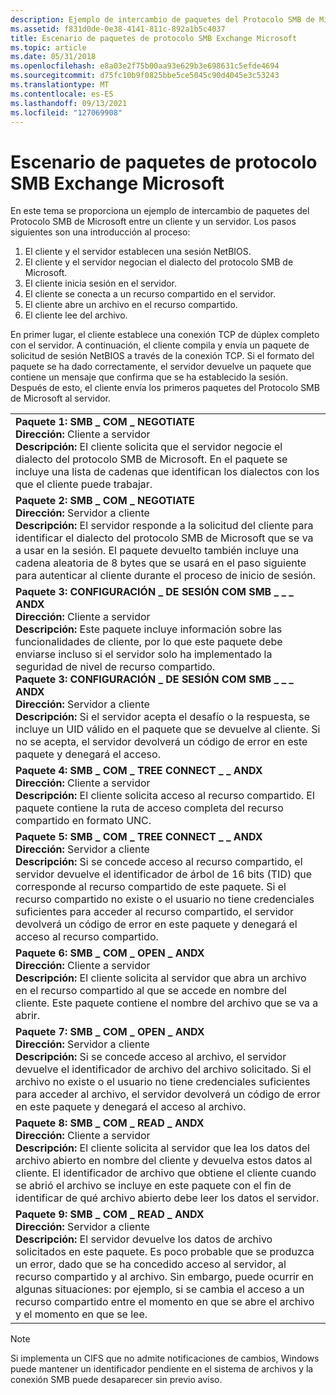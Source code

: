 ```yaml
---
description: Ejemplo de intercambio de paquetes del Protocolo SMB de Microsoft entre un cliente y un servidor.
ms.assetid: f831d0de-0e38-4141-811c-892a1b5c4037
title: Escenario de paquetes de protocolo SMB Exchange Microsoft
ms.topic: article
ms.date: 05/31/2018
ms.openlocfilehash: e8a03e2f75b00aa93e629b3e698631c5efde4694
ms.sourcegitcommit: d75fc10b9f0825bbe5ce5045c90d4045e3c53243
ms.translationtype: MT
ms.contentlocale: es-ES
ms.lasthandoff: 09/13/2021
ms.locfileid: "127069908"
---
```

# <a name="microsoft-smb-protocol-packet-exchange-scenario"></a>Escenario de paquetes de protocolo SMB Exchange Microsoft

En este tema se proporciona un ejemplo de intercambio de paquetes del Protocolo SMB de Microsoft entre un cliente y un servidor. Los pasos siguientes son una introducción al proceso:

1.  El cliente y el servidor establecen una sesión NetBIOS.
2.  El cliente y el servidor negocian el dialecto del protocolo SMB de Microsoft.
3.  El cliente inicia sesión en el servidor.
4.  El cliente se conecta a un recurso compartido en el servidor.
5.  El cliente abre un archivo en el recurso compartido.
6.  El cliente lee del archivo.

En primer lugar, el cliente establece una conexión TCP de dúplex completo con el servidor. A continuación, el cliente compila y envía un paquete de solicitud de sesión NetBIOS a través de la conexión TCP. Si el formato del paquete se ha dado correctamente, el servidor devuelve un paquete que contiene un mensaje que confirma que se ha establecido la sesión. Después de esto, el cliente envía los primeros paquetes del Protocolo SMB de Microsoft al servidor.



|                                                                                                                                                                                                                                                                                                                                                                                                                                                                                                                                                                                                                                              |
|----------------------------------------------------------------------------------------------------------------------------------------------------------------------------------------------------------------------------------------------------------------------------------------------------------------------------------------------------------------------------------------------------------------------------------------------------------------------------------------------------------------------------------------------------------------------------------------------------------------------------------------------|
| **Paquete 1: SMB \_ COM \_ NEGOTIATE**<br/> **Dirección:** Cliente a servidor<br/> **Descripción:** El cliente solicita que el servidor negocie el dialecto del protocolo SMB de Microsoft. En el paquete se incluye una lista de cadenas que identifican los dialectos con los que el cliente puede trabajar.<br/>                                                                                                                                                                                                                                                                                                                                   |
| **Paquete 2: SMB \_ COM \_ NEGOTIATE**<br/> **Dirección:** Servidor a cliente<br/> **Descripción:** El servidor responde a la solicitud del cliente para identificar el dialecto del protocolo SMB de Microsoft que se va a usar en la sesión. El paquete devuelto también incluye una cadena aleatoria de 8 bytes que se usará en el paso siguiente para autenticar al cliente durante el proceso de inicio de sesión.<br/>                                                                                                                                                                                                                                   |
| **Paquete 3: CONFIGURACIÓN \_ DE SESIÓN COM SMB \_ \_ \_ ANDX**<br/> **Dirección:** Cliente a servidor<br/> **Descripción:** Este paquete incluye información sobre las funcionalidades de cliente, por lo que este paquete debe enviarse incluso si el servidor solo ha implementado la seguridad de nivel de recurso compartido.<br/> **Paquete 3: CONFIGURACIÓN \_ DE SESIÓN COM SMB \_ \_ \_ ANDX**<br/> **Dirección:** Servidor a cliente<br/> **Descripción:** Si el servidor acepta el desafío o la respuesta, se incluye un UID válido en el paquete que se devuelve al cliente. Si no se acepta, el servidor devolverá un código de error en este paquete y denegará el acceso.<br/> |
| **Paquete 4: SMB \_ COM \_ TREE CONNECT \_ \_ ANDX**<br/> **Dirección:** Cliente a servidor<br/> **Descripción:** El cliente solicita acceso al recurso compartido. El paquete contiene la ruta de acceso completa del recurso compartido en formato UNC.<br/>                                                                                                                                                                                                                                                                                                                                                                                             |
| **Paquete 5: SMB \_ COM \_ TREE CONNECT \_ \_ ANDX**<br/> **Dirección:** Servidor a cliente<br/> **Descripción:** Si se concede acceso al recurso compartido, el servidor devuelve el identificador de árbol de 16 bits (TID) que corresponde al recurso compartido de este paquete. Si el recurso compartido no existe o el usuario no tiene credenciales suficientes para acceder al recurso compartido, el servidor devolverá un código de error en este paquete y denegará el acceso al recurso compartido.<br/>                                                                                                                                                                                                 |
| **Paquete 6: SMB \_ COM \_ OPEN \_ ANDX**<br/> **Dirección:** Cliente a servidor<br/> **Descripción:** El cliente solicita al servidor que abra un archivo en el recurso compartido al que se accede en nombre del cliente. Este paquete contiene el nombre del archivo que se va a abrir.<br/>                                                                                                                                                                                                                                                                                                                                                                   |
| **Paquete 7: SMB \_ COM \_ OPEN \_ ANDX**<br/> **Dirección:** Servidor a cliente<br/> **Descripción:** Si se concede acceso al archivo, el servidor devuelve el identificador de archivo del archivo solicitado. Si el archivo no existe o el usuario no tiene credenciales suficientes para acceder al archivo, el servidor devolverá un código de error en este paquete y denegará el acceso al archivo.<br/>                                                                                                                                                                                                                                                  |
| **Paquete 8: SMB \_ COM \_ READ \_ ANDX**<br/> **Dirección:** Cliente a servidor<br/> **Descripción:** El cliente solicita al servidor que lea los datos del archivo abierto en nombre del cliente y devuelva estos datos al cliente. El identificador de archivo que obtiene el cliente cuando se abrió el archivo se incluye en este paquete con el fin de identificar de qué archivo abierto debe leer los datos el servidor.<br/>                                                                                                                                                                                                                   |
| **Paquete 9: SMB \_ COM \_ READ \_ ANDX**<br/> **Dirección:** Servidor a cliente<br/> **Descripción:** El servidor devuelve los datos de archivo solicitados en este paquete. Es poco probable que se produzca un error, dado que se ha concedido acceso al servidor, al recurso compartido y al archivo. Sin embargo, puede ocurrir en algunas situaciones: por ejemplo, si se cambia el acceso a un recurso compartido entre el momento en que se abre el archivo y el momento en que se lee.<br/>                                                                                                                                                                                                      |



 

> [!Note]  
> Si implementa un CIFS que no admite notificaciones de cambios, Windows puede mantener un identificador pendiente en el sistema de archivos y la conexión SMB puede desaparecer sin previo aviso.

 

 

 




